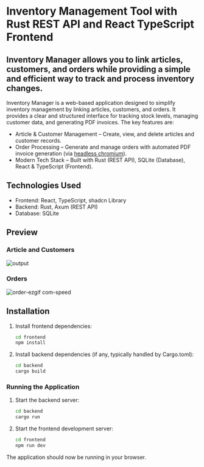 # Inventory Management Tool with Rust REST API and React TypeScript Frontend

## Inventory Manager allows you to link articles, customers, and orders while providing a simple and efficient way to track and process inventory changes.
Inventory Manager is a web-based application designed to simplify inventory management by linking articles, customers, and orders. It provides a clear and structured interface for tracking stock levels, 
managing customer data, and generating PDF invoices. 
The key features are:

* Article & Customer Management – Create, view, and delete articles and customer records.
* Order Processing – Generate and manage orders with automated PDF invoice generation (via [headless chromium](https://github.com/rust-headless-chrome/rust-headless-chrome)).
* Modern Tech Stack – Built with Rust (REST API), SQLite (Database), React & TypeScript (Frontend).

## Technologies Used
- Frontend: React, TypeScript, shadcn Library
- Backend: Rust, Axum (REST API)
- Database: SQLite

## Preview
### Article and Customers
![output](https://github.com/user-attachments/assets/71478ac1-54ac-4c2a-bbb3-d66764ae643e)

### Orders
![order-ezgif com-speed](https://github.com/user-attachments/assets/2ff2b8a1-cc0b-438c-b78c-749f0d97f9db)


## Installation

1.  Install frontend dependencies:

    ```bash
    cd frontend
    npm install 
    ```
    
2.  Install backend dependencies (if any, typically handled by Cargo.toml):

    ```bash
    cd backend
    cargo build
    ```

### Running the Application

1.  Start the backend server:

    ```bash
    cd backend
    cargo run
    ```

2.  Start the frontend development server:

    ```bash
    cd frontend
    npm run dev 
    ```

The application should now be running in your browser.
